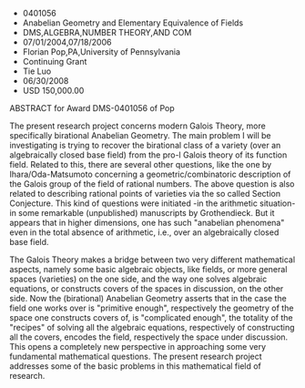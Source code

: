 
* 0401056
* Anabelian Geometry and Elementary Equivalence of Fields
* DMS,ALGEBRA,NUMBER THEORY,AND COM
* 07/01/2004,07/18/2006
* Florian Pop,PA,University of Pennsylvania
* Continuing Grant
* Tie Luo
* 06/30/2008
* USD 150,000.00

ABSTRACT for Award DMS-0401056 of Pop

The present research project concerns modern Galois Theory, more specifically
birational Anabelian Geometry. The main problem I will be investigating is
trying to recover the birational class of a variety (over an algebraically
closed base field) from the pro-l Galois theory of its function field. Related
to this, there are several other questions, like the one by Ihara/Oda-Matsumoto
concerning a geometric/combinatoric description of the Galois group of the field
of rational numbers. The above question is also related to describing rational
points of varieties via the so called Section Conjecture. This kind of questions
were initiated -in the arithmetic situation- in some remarkable (unpublished)
manuscripts by Grothendieck. But it appears that in higher dimensions, one has
such "anabelian phenomena" even in the total absence of arithmetic, i.e., over
an algebraically closed base field.

The Galois Theory makes a bridge between two very different mathematical
aspects, namely some basic algebraic objects, like fields, or more general
spaces (varieties) on the one side, and the way one solves algebraic equations,
or constructs covers of the spaces in discussion, on the other side. Now the
(birational) Anabelian Geometry asserts that in the case the field one works
over is "primitive enough", respectively the geometry of the space one
constructs covers of, is "complicated enough", the totality of the "recipes" of
solving all the algebraic equations, respectively of constructing all the
covers, encodes the field, respectively the space under discussion. This opens a
completely new perspective in approaching some very fundamental mathematical
questions. The present research project addresses some of the basic problems in
this mathematical field of research.
